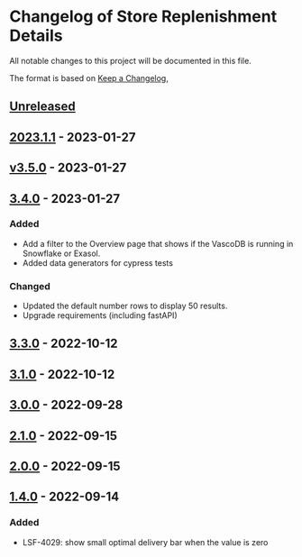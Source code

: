# Changelog of Store Replenishment Details

All notable changes to this project will be documented in this file.

The format is based on [Keep a Changelog](https://keepachangelog.com/en/1.0.0/),

## [Unreleased]

## [2023.1.1] - 2023-01-27

## [v3.5.0] - 2023-01-27

## [3.4.0] - 2023-01-27

### Added

-   Add a filter to the Overview page that shows if the VascoDB is running in Snowflake or Exasol. 
-   Added data generators for cypress tests

### Changed

-   Updated the default number rows to display 50 results.
-   Upgrade requirements (including fastAPI)

## [3.3.0] - 2022-10-12

## [3.1.0] - 2022-10-12

## [3.0.0] - 2022-09-28

## [2.1.0] - 2022-09-15

## [2.0.0] - 2022-09-15

## [1.4.0] - 2022-09-14

### Added

-   LSF-4029: show small optimal delivery bar when the value is zero

[Unreleased]: https://github.com/tarunchine/github-action-demo/compare/2023.1.1...HEAD

[2023.1.1]: https://github.com/tarunchine/github-action-demo/compare/v3.5.0...2023.1.1

[v3.5.0]: https://github.com/tarunchine/github-action-demo/compare/3.4.0...v3.5.0

[3.4.0]: https://github.com/tarunchine/github-action-demo/compare/3.3.0...3.4.0

[3.3.0]: https://github.com/tarunchine/github-action-demo/compare/3.1.0...3.3.0

[3.1.0]: https://github.com/tarunchine/github-action-demo/compare/3.0.0...3.1.0

[3.0.0]: https://github.com/tarunchine/github-action-demo/compare/2.1.0...3.0.0

[2.1.0]: https://github.com/tarunchine/github-action-demo/compare/2.0.0...2.1.0

[2.0.0]: https://github.com/tarunchine/github-action-demo/compare/1.4.0...2.0.0

[1.4.0]: https://github.com/tarunchine/github-action-demo/compare/055e0b4534011ded8424dfddcf8c6cc102104489...1.4.0
